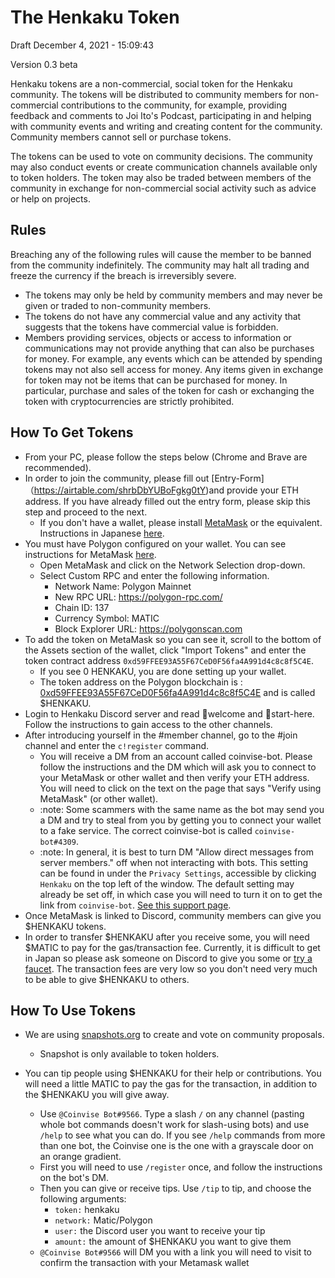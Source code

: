# The Henkaku Token

Draft December 4, 2021 - 15:09:43

Version 0.3 beta

Henkaku tokens are a non-commercial, social token for the Henkaku community. The tokens will be distributed to community members for non-commercial contributions to the community, for example, providing feedback and comments to Joi Ito's Podcast, participating in and helping with community events and writing and creating content for the community. Community members cannot sell or purchase tokens.

The tokens can be used to vote on community decisions. The community may also conduct events or create communication channels available only to token holders. The token may also be traded between members of the community in exchange for non-commercial social activity such as advice or help on projects.

## Rules

Breaching any of the following rules will cause the member to be banned from the community indefinitely. The community may halt all trading and freeze the currency if the breach is irreversibly severe.

* The tokens may only be held by community members and may never be given or traded to non-community members.
* The tokens do not have any commercial value and any activity that suggests that the tokens have commercial value is forbidden.
* Members providing services, objects or access to information or communications may not provide anything that can also be purchases for money. For example, any events which can be attended by spending tokens may not also sell access for money. Any items given in exchange for token may not be items that can be purchased for money. In particular, purchase and sales of the token for cash or exchanging the token with cryptocurrencies are strictly prohibited.

## How To Get Tokens
* From your PC, please follow the steps below (Chrome and Brave are recommended).
* In order to join the community, please fill out [Entry-Form]（https://airtable.com/shrbDbYUBoFgkg0tY)and provide your ETH address. If you have already filled out the entry form, please skip this step and proceed to the next.
  * If you don't have a wallet, please install [MetaMask](https://metamask.io) or the equivalent. Instructions in Japanese [here](https://joi.ito.com/jp/archives/2021/11/08/005731.html).
* You must have Polygon configured on your wallet. You can see instructions for MetaMask [here](https://docs.polygon.technology/docs/develop/metamask/config-polygon-on-metamask/).
  * Open MetaMask and click on the Network Selection drop-down.
  * Select Custom RPC and enter the following information.
    * Network Name: Polygon Mainnet
    * New RPC URL: https://polygon-rpc.com/
    * Chain ID: 137
    * Currency Symbol: MATIC
    * Block Explorer URL: https://polygonscan.com
* To add the token on MetaMask so you can see it, scroll to the bottom of the Assets section of the wallet, click "Import Tokens" and enter the token contract address `0xd59FFEE93A55F67CeD0F56fa4A991d4c8c8f5C4E`.
  * If you see 0 HENKAKU, you are done setting up your wallet.
  * The token address on the Polygon blockchain is : [0xd59FFEE93A55F67CeD0F56fa4A991d4c8c8f5C4E](https://polygonscan.com/token/0xd59FFEE93A55F67CeD0F56fa4A991d4c8c8f5C4E) and is called $HENKAKU.
* Login to Henkaku Discord server and read 👋welcome and 🚀start-here. Follow the instructions to gain access to the other channels.
* After introducing yourself in the #member channel, go to the #join channel and enter the `c!register` command.
  * You will receive a DM from an account called coinvise-bot. Please follow the instructions and the DM which will ask you to connect to your MetaMask or other wallet and then verify your ETH address. You will need to click on the text on the page that says "Verify using MetaMask" (or other wallet).
  * :note: Some scammers with the same name as the bot may send you a DM and try to steal from you by getting you to connect your wallet to a fake service. The correct coinvise-bot is called `coinvise-bot#4309`.
  * :note: In general, it is best to turn DM "Allow direct messages from server members." off when not interacting with bots. This setting can be found in under the `Privacy Settings`, accessible by clicking `Henkaku` on the top left of the window. The default setting may already be set off, in which case you will need to turn it on to get the link from `coinvise-bot`. [See this support page](https://support.discord.com/hc/en-us/articles/217916488-Blocking-Privacy-Settings-).
* Once MetaMask is linked to Discord, community members can give you $HENKAKU tokens.
* In order to transfer $HENKAKU after you receive some, you will need $MATIC to pay for the gas/transaction fee. Currently, it is difficult to get in Japan so please ask someone on Discord to give you some or [try a faucet](https://matic.supply). The transaction fees are very low so you don't need very much to be able to give $HENKAKU to others.

## How To Use Tokens

* We are using [snapshots.org](https://snapshot.org/#/henkaku.eth/) to create and vote on community proposals.
  * Snapshot is only available to token holders.

* You can tip people using $HENKAKU for their help or contributions. You will need a little MATIC to pay the gas for the transaction, in addition to the $HENKAKU you will give away.
  * Use `@Coinvise Bot#9566`. Type a slash `/` on any channel (pasting whole bot commands doesn't work for slash-using bots) and use `/help` to see what you can do. If you see `/help` commands from more than one bot, the Coinvise one is the one with a grayscale door on an orange gradient.
  * First you will need to use `/register` once, and follow the instructions on the bot's DM.
  * Then you can give or receive tips. Use `/tip` to tip, and choose the following arguments:
    * `token:` henkaku
    * `network:` Matic/Polygon
    * `user:` the Discord user you want to receive your tip
    * `amount:` the amount of $HENKAKU you want to give them
  * `@Coinvise Bot#9566` will DM you with a link you will need to visit to confirm the transaction with your Metamask wallet
